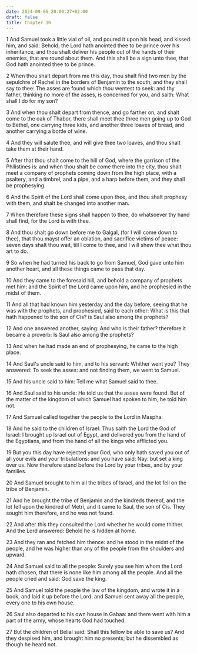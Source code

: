 ```yaml
---
date: 2024-09-06 20:00:27+02:00
draft: false
title: Chapter 10
---
```




1 And Samuel took a little vial of oil, and poured it upon his head, and kissed him, and said: Behold, the Lord hath anointed thee to be prince over his inheritance, and thou shalt deliver his people out of the hands of their enemies, that are round about them. And this shall be a sign unto thee, that God hath anointed thee to be prince.

2 When thou shalt depart from me this day, thou shalt find two men by the sepulchre of Rachel in the borders of Benjamin to the south, and they shall say to thee: The asses are found which thou wentest to seek: and thy father, thinking no more of the asses, is concerned for you, and saith: What shall I do for my son?

3 And when thou shalt depart from thence, and go farther on, and shalt come to the oak of Thabor, there shall meet thee three men going up to God to Bethel, one carrying three kids, and another three loaves of bread, and another carrying a bottle of wine.

4 And they will salute thee, and will give thee two loaves, and thou shalt take them at their hand.

5 After that thou shalt come to the hill of God, where the garrison of the Philistines is: and when thou shalt be come there into the city, thou shalt meet a company of prophets coming down from the high place, with a psaltery, and a timbrel, and a pipe, and a harp before them, and they shall be prophesying.

6 And the Spirit of the Lord shall come upon thee, and thou shalt prophesy with them, and shalt be changed into another man.

7 When therefore these signs shall happen to thee, do whatsoever thy hand shall find, for the Lord is with thee.

8 And thou shalt go down before me to Galgal, (for I will come down to thee), that thou mayst offer an oblation, and sacrifice victims of peace: seven days shalt thou wait, till I come to thee, and I will shew thee what thou art to do.

9 So when he had turned his back to go from Samuel, God gave unto him another heart, and all these things came to pass that day.

10 And they came to the foresaid hill, and behold a company of prophets met him: and the Spirit of the Lord came upon him, and he prophesied in the midst of them.

11 And all that had known him yesterday and the day before, seeing that he was with the prophets, and prophesied, said to each other: What is this that hath happened to the son of Cis? is Saul also among the prophets?

12 And one answered another, saying: And who is their father? therefore it became a proverb: Is Saul also among the prophets?

13 And when he had made an end of prophesying, he came to the high place.

14 And Saul's uncle said to him, and to his servant: Whither went you? They answered: To seek the asses: and not finding them, we went to Samuel.

15 And his uncle said to him: Tell me what Samuel said to thee.

16 And Saul said to his uncle: He told us that the asses were found. But of the matter of the kingdom of which Samuel had spoken to him, he told him not.

17 And Samuel called together the people to the Lord in Maspha:

18 And he said to the children of Israel: Thus saith the Lord the God of Israel: I brought up Israel out of Egypt, and delivered you from the hand of the Egyptians, and from the hand of all the kings who afflicted you.

19 But you this day have rejected your God, who only hath saved you out of all your evils and your tribulations: and you have said: Nay: but set a king over us. Now therefore stand before the Lord by your tribes, and by your families.

20 And Samuel brought to him all the tribes of Israel, and the lot fell on the tribe of Benjamin.

21 And he brought the tribe of Benjamin and the kindreds thereof, and the lot fell upon the kindred of Metri, and it came to Saul, the son of Cis. They sought him therefore, and he was not found.

22 And after this they consulted the Lord whether he would come thither. And the Lord answered: Behold he is hidden at home.

23 And they ran and fetched him thence: and he stood in the midst of the people, and he was higher than any of the people from the shoulders and upward.

24 And Samuel said to all the people: Surely you see him whom the Lord hath chosen, that there is none like him among all the people. And all the people cried and said: God save the king.

25 And Samuel told the people the law of the kingdom, and wrote it in a book, and laid it up before the Lord: and Samuel sent away all the people, every one to his own house.

26 Saul also departed to his own house in Gabaa: and there went with him a part of the army, whose hearts God had touched.

27 But the children of Belial said: Shall this fellow be able to save us? And they despised him, and brought him no presents; but he dissembled as though he heard not.

